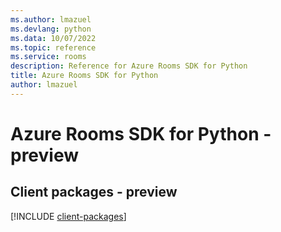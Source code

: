 ```yaml
---
ms.author: lmazuel
ms.devlang: python
ms.data: 10/07/2022
ms.topic: reference
ms.service: rooms
description: Reference for Azure Rooms SDK for Python
title: Azure Rooms SDK for Python
author: lmazuel
---
```

# Azure Rooms SDK for Python - preview

## Client packages - preview
[!INCLUDE [client-packages](rooms-client-index.md)]